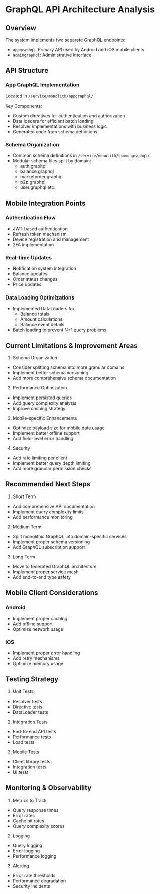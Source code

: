 # GraphQL API Architecture Analysis

## Overview
The system implements two separate GraphQL endpoints:
- `appgraphql`: Primary API used by Android and iOS mobile clients
- `admingraphql`: Administrative interface

## API Structure

### App GraphQL Implementation
Located in `/service/monolith/appgraphql/`

Key Components:
- Custom directives for authentication and authorization
- Data loaders for efficient batch loading
- Resolver implementations with business logic
- Generated code from schema definitions

### Schema Organization
- Common schema definitions in `/service/monolith/commongraphql/`
- Modular schema files split by domain:
  - auth.graphql
  - balance.graphql
  - marketorder.graphql
  - p2p.graphql
  - user.graphql
  etc.

## Mobile Integration Points

### Authentication Flow
- JWT-based authentication
- Refresh token mechanism
- Device registration and management
- 2FA implementation

### Real-time Updates
- Notification system integration
- Balance updates
- Order status changes
- Price updates

### Data Loading Optimizations
- Implemented DataLoaders for:
  - Balance totals
  - Amount calculations
  - Balance event details
- Batch loading to prevent N+1 query problems

## Current Limitations & Improvement Areas

1. Schema Organization
- Consider splitting schema into more granular domains
- Implement better schema versioning
- Add more comprehensive schema documentation

2. Performance Optimization
- Implement persisted queries
- Add query complexity analysis
- Improve caching strategy

3. Mobile-specific Enhancements
- Optimize payload size for mobile data usage
- Implement better offline support
- Add field-level error handling

4. Security
- Add rate limiting per client
- Implement better query depth limiting
- Add more granular permission checks

## Recommended Next Steps

1. Short Term
- Add comprehensive API documentation
- Implement query complexity limits
- Add performance monitoring

2. Medium Term
- Split monolithic GraphQL into domain-specific services
- Implement proper schema versioning
- Add GraphQL subscription support

3. Long Term
- Move to federated GraphQL architecture
- Implement proper service mesh
- Add end-to-end type safety

## Mobile Client Considerations

### Android
- Implement proper caching
- Add offline support
- Optimize network usage

### iOS
- Implement proper error handling
- Add retry mechanisms
- Optimize memory usage

## Testing Strategy

1. Unit Tests
- Resolver tests
- Directive tests
- DataLoader tests

2. Integration Tests
- End-to-end API tests
- Performance tests
- Load tests

3. Mobile Tests
- Client library tests
- Integration tests
- UI tests

## Monitoring & Observability

1. Metrics to Track
- Query response times
- Error rates
- Cache hit rates
- Query complexity scores

2. Logging
- Query logging
- Error logging
- Performance logging

3. Alerting
- Error rate thresholds
- Performance degradation
- Security incidents
